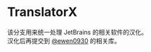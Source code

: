 # TranslatorX
该分支用来统一处理 JetBrains 的相关软件的汉化。  
汉化后再提交到 [@ewen0930](https://github.com/ewen0930) 的相关库。